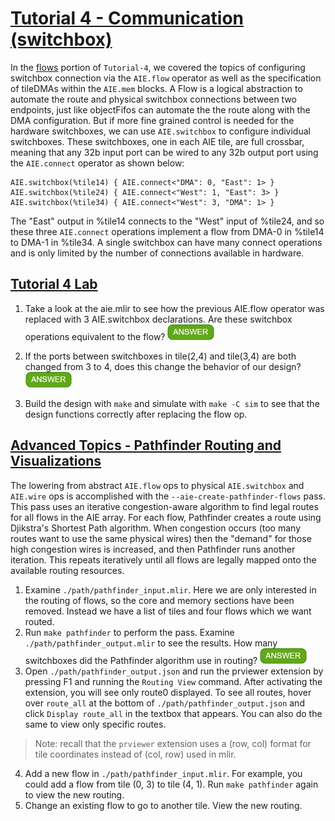 <!---//===- README.md --------------------------*- Markdown -*-===//
//
// This file is licensed under the Apache License v2.0 with LLVM Exceptions.
// See https://llvm.org/LICENSE.txt for license information.
// SPDX-License-Identifier: Apache-2.0 WITH LLVM-exception
//
// Copyright (C) 2022, Advanced Micro Devices, Inc.
// 
//===----------------------------------------------------------------------===//-->

# <ins>Tutorial 4 - Communication (switchbox)</ins>

In the [flows](../flow) portion of `Tutorial-4`, we covered the topics of configuring switchbox connection via the `AIE.flow` operator as well as the specification of tileDMAs within the `AIE.mem` blocks. A Flow is a logical abstraction to automate the route and physical switchbox connections between two endpoints, just like objectFifos can automate the the route along with the DMA configuration. But if more fine grained control is needed for the hardware switchboxes, we can use `AIE.switchbox` to configure individual switchboxes. These switchboxes, one in each AIE tile, are full crossbar, meaning that any 32b input port can be wired to any 32b output port using the `AIE.connect` operator as shown below:

```
AIE.switchbox(%tile14) { AIE.connect<"DMA": 0, "East": 1> }
AIE.switchbox(%tile24) { AIE.connect<"West": 1, "East": 3> }
AIE.switchbox(%tile34) { AIE.connect<"West": 3, "DMA": 1> }
```
The "East" output in %tile14 connects to the "West" input of %tile24, and so these three `AIE.connect` operations implement a flow from DMA-0 in %tile14 to DMA-1 in %tile34. A single switchbox can have many connect operations and is only limited by the number of connections available in hardware. 

## <ins>Tutorial 4 Lab</ins>
1. Take a look at the aie.mlir to see how the previous AIE.flow operator was replaced with 3 AIE.switchbox declarations. Are these switchbox operations equivalent to the flow? <img src="../../images/answer1.jpg" title="Yes, the switchboxes implement the flow. (AIE.wire ops are added automatically)" height=25>
 
2. If the ports between switchboxes in tile(2,4) and tile(3,4) are both changed from 3 to 4, does this change the behavior of our design? <img src="../../images/answer1.jpg" title="No, the stream would still be connected." height=25>

3. Build the design with `make` and simulate with `make -C sim` to see that the design functions correctly after replacing the flow op.

## <ins>Advanced Topics - Pathfinder Routing and Visualizations</ins>
The lowering from abstract `AIE.flow` ops to physical `AIE.switchbox` and `AIE.wire` ops is accomplished with the `--aie-create-pathfinder-flows` pass. This pass uses an iterative congestion-aware algorithm to find legal routes for all flows in the AIE array. For each flow, Pathfinder creates a route using Djikstra's Shortest Path algorithm. When congestion occurs (too many routes want to use the same physical wires) then the "demand" for those high congestion wires is increased, and then Pathfinder runs another iteration. This repeats iteratively until all flows are legally mapped onto the available routing resources. 

1. Examine `./path/pathfinder_input.mlir`. Here we are only interested in the routing of flows, so the core and memory sections have been removed. Instead we have a list of tiles and four flows which we want routed.
2. Run `make pathfinder` to perform the pass. Examine `./path/pathfinder_output.mlir` to see the results. How many switchboxes did the Pathfinder algorithm use in routing? <img src="../../images/answer1.jpg" title="There are 8 switchbox ops with detailed routing information in the output." height=25>
3. Open `./path/pathfinder_output.json` and run the prviewer extension by pressing F1 and running the `Routing View` command. After activating the extension, you will see only route0 displayed. To see all routes, hover over `route_all` at the bottom of `./path/pathfinder_output.json` and click `Display route_all` in the textbox that appears. You can also do the same to view only specific routes.
> Note: recall that the `prviewer` extension uses a (row, col) format for tile coordinates instead of (col, row) used in mlir.
4. Add a new flow in `./path/pathfinder_input.mlir`. For example, you could add a flow from tile (0, 3) to tile (4, 1). Run `make pathfinder` again to view the new routing.
5. Change an existing flow to go to another tile. View the new routing.